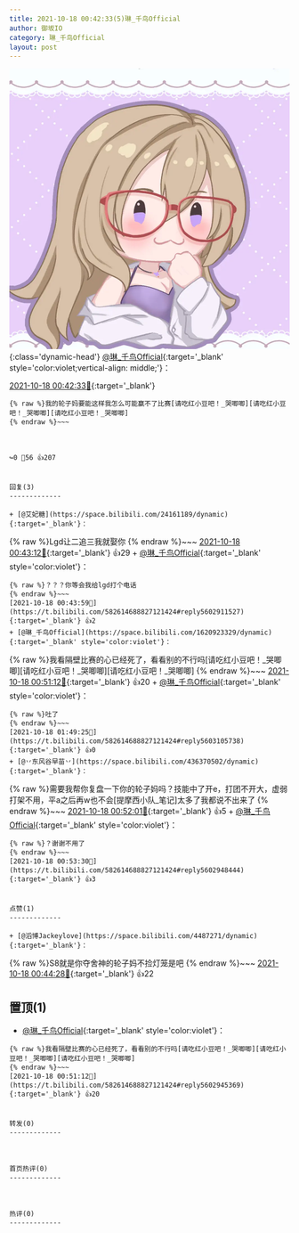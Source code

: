 ```yaml
---
title: 2021-10-18 00:42:33(5)琳_千鸟Official
author: 御坂IO
category: 琳_千鸟Official
layout: post
---
```


![img](/images/c0a88f85ebd0d056f37b114e0748e69556c8b488.jpg){:class='dynamic-head'}
[@琳_千鸟Official](https://space.bilibili.com/1620923329/dynamic){:target='_blank' style='color:violet;vertical-align: middle;'}：

[2021-10-18 00:42:33🔗](https://t.bilibili.com/582614688827121424){:target='_blank'}

~~~
{% raw %}我的轮子妈要能这样我怎么可能赢不了比赛[请吃红小豆吧！_哭唧唧][请吃红小豆吧！_哭唧唧][请吃红小豆吧！_哭唧唧]
{% endraw %}~~~



↪️0 💬56 👍207


回复(3)
-------------

+ [@艾妃糖](https://space.bilibili.com/24161189/dynamic){:target='_blank'}：
~~~
{% raw %}Lgd让二追三我就娶你
{% endraw %}~~~
[2021-10-18 00:43:12🔗](https://t.bilibili.com/582614688827121424#reply5602903852){:target='_blank'} 👍29
    + [@琳_千鸟Official](https://space.bilibili.com/1620923329/dynamic){:target='_blank' style='color:violet'}：
~~~
{% raw %}？？？你等会我给lgd打个电话
{% endraw %}~~~
[2021-10-18 00:43:59🔗](https://t.bilibili.com/582614688827121424#reply5602911527){:target='_blank'} 👍2
+ [@琳_千鸟Official](https://space.bilibili.com/1620923329/dynamic){:target='_blank' style='color:violet'}：
~~~
{% raw %}我看隔壁比赛的心已经死了，看看别的不行吗[请吃红小豆吧！_哭唧唧][请吃红小豆吧！_哭唧唧][请吃红小豆吧！_哭唧唧]
{% endraw %}~~~
[2021-10-18 00:51:12🔗](https://t.bilibili.com/582614688827121424#reply5602945369){:target='_blank'} 👍20
    + [@琳_千鸟Official](https://space.bilibili.com/1620923329/dynamic){:target='_blank' style='color:violet'}：
~~~
{% raw %}吐了
{% endraw %}~~~
[2021-10-18 01:49:25🔗](https://t.bilibili.com/582614688827121424#reply5603105738){:target='_blank'} 👍0
+ [@丷东风谷早苗丷](https://space.bilibili.com/436370502/dynamic){:target='_blank'}：
~~~
{% raw %}需要我帮你复盘一下你的轮子妈吗？技能中了开e，打团不开大，虚弱打架不用，平a之后再w也不会[提摩西小队_笔记]太多了我都说不出来了
{% endraw %}~~~
[2021-10-18 00:52:01🔗](https://t.bilibili.com/582614688827121424#reply5602946438){:target='_blank'} 👍5
    + [@琳_千鸟Official](https://space.bilibili.com/1620923329/dynamic){:target='_blank' style='color:violet'}：
~~~
{% raw %}？谢谢不用了
{% endraw %}~~~
[2021-10-18 00:53:30🔗](https://t.bilibili.com/582614688827121424#reply5602948444){:target='_blank'} 👍3


点赞(1)
-------------

+ [@滔博Jackeylove](https://space.bilibili.com/4487271/dynamic){:target='_blank'}：
~~~
{% raw %}S8就是你夺舍神的轮子妈不捡灯笼是吧
{% endraw %}~~~
[2021-10-18 00:44:28🔗](https://t.bilibili.com/582614688827121424#reply5602915814){:target='_blank'} 👍22


置顶(1)
-------------

+ [@琳_千鸟Official](https://space.bilibili.com/1620923329/dynamic){:target='_blank' style='color:violet'}：
~~~
{% raw %}我看隔壁比赛的心已经死了，看看别的不行吗[请吃红小豆吧！_哭唧唧][请吃红小豆吧！_哭唧唧][请吃红小豆吧！_哭唧唧]
{% endraw %}~~~
[2021-10-18 00:51:12🔗](https://t.bilibili.com/582614688827121424#reply5602945369){:target='_blank'} 👍20


转发(0)
-------------



首页热评(0)
-------------



热评(0)
-------------



